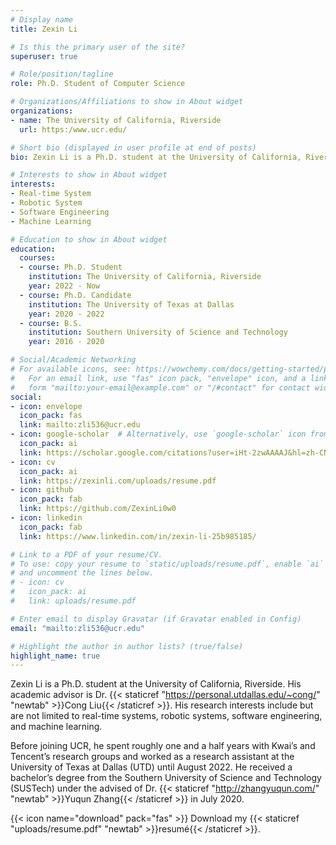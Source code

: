 ```yaml
---
# Display name
title: Zexin Li

# Is this the primary user of the site?
superuser: true

# Role/position/tagline
role: Ph.D. Student of Computer Science

# Organizations/Affiliations to show in About widget
organizations:
- name: The University of California, Riverside
  url: https:/www.ucr.edu/

# Short bio (displayed in user profile at end of posts)
bio: Zexin Li is a Ph.D. student at the University of California, Riverside. His academic advisor is Dr. Cong Liu. His research interests include but are not limited to real-time systems, robotic systems, software engineering, and machine learning. Before joining UCR, he spent roughly one and a half years with Kwai’s and Tencent’s research groups and worked as a research assistant at the University of Texas at Dallas (UTD) until August 2022. He received a bachelor’s degree from the Southern University of Science and Technology (SUSTech) under the advised of Dr. Yuqun Zhang in July 2020.

# Interests to show in About widget
interests:
- Real-time System
- Robotic System
- Software Engineering
- Machine Learning

# Education to show in About widget
education:
  courses:
  - course: Ph.D. Student
    institution: The University of California, Riverside
    year: 2022 - Now
  - course: Ph.D. Candidate
    institution: The University of Texas at Dallas
    year: 2020 - 2022
  - course: B.S.
    institution: Southern University of Science and Technology
    year: 2016 - 2020

# Social/Academic Networking
# For available icons, see: https://wowchemy.com/docs/getting-started/page-builder/#icons
#   For an email link, use "fas" icon pack, "envelope" icon, and a link in the
#   form "mailto:your-email@example.com" or "/#contact" for contact widget.
social:
- icon: envelope
  icon_pack: fas
  link: mailto:zli536@ucr.edu
- icon: google-scholar  # Alternatively, use `google-scholar` icon from `ai` icon pack
  icon_pack: ai
  link: https://scholar.google.com/citations?user=iHt-2zwAAAAJ&hl=zh-CN
- icon: cv
  icon_pack: ai
  link: https://zexinli.com/uploads/resume.pdf
- icon: github
  icon_pack: fab
  link: https://github.com/ZexinLi0w0
- icon: linkedin
  icon_pack: fab
  link: https://www.linkedin.com/in/zexin-li-25b985185/

# Link to a PDF of your resume/CV.
# To use: copy your resume to `static/uploads/resume.pdf`, enable `ai` icons in `params.toml`, 
# and uncomment the lines below.
# - icon: cv
#   icon_pack: ai
#   link: uploads/resume.pdf

# Enter email to display Gravatar (if Gravatar enabled in Config)
email: "mailto:zli536@ucr.edu"

# Highlight the author in author lists? (true/false)
highlight_name: true
---
```

Zexin Li is a Ph.D. student at the University of California, Riverside. His academic advisor is Dr. {{< staticref "https://personal.utdallas.edu/~cong/" "newtab" >}}Cong Liu{{< /staticref >}}. His research interests include but are not limited to real-time systems, robotic systems, software engineering, and machine learning.

Before joining UCR, he spent roughly one and a half years with Kwai’s and Tencent’s research groups and worked as a research assistant at the University of Texas at Dallas (UTD) until August 2022. He received a bachelor’s degree from the Southern University of Science and Technology (SUSTech) under the advised of Dr. {{< staticref "http://zhangyuqun.com/" "newtab" >}}Yuqun Zhang{{< /staticref >}} in July 2020.

{{< icon name="download" pack="fas" >}} Download my {{< staticref "uploads/resume.pdf" "newtab" >}}resumé{{< /staticref >}}.